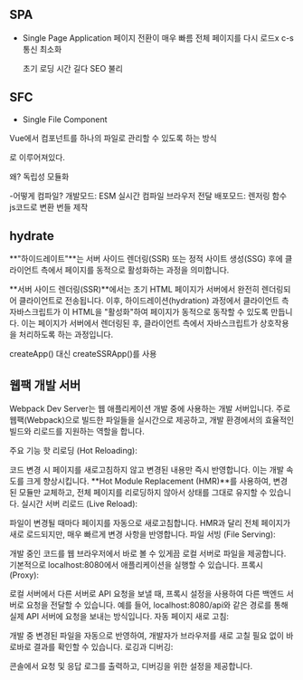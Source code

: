## SPA

- Single Page Application
  페이지 전환이 매우 빠름
  전체 페이지를 다시 로드x c-s 통신 최소화

  초기 로딩 시간 길다
  SEO 불리

## SFC

- Single File Component

Vue에서 컴포넌트를 하나의 파일로 관리할 수 있도록 하는 방식

<template>
  HTML의 구조를 정의
</template>

<script setup>
  컴포넌트의 js 정의
</script>

<style scoped>
  컴포넌트의 css 정의
</style>

로 이루어져있다.

왜? 독립성 모듈화

-어떻게 컴파일?
개발모드: ESM 실시간 컴파일 브라우저 전달
배포모드: 렌저링 함수 js코드로 변환 번들 제작

## hydrate

**"하이드레이트"**는 서버 사이드 렌더링(SSR) 또는 정적 사이트 생성(SSG) 후에 클라이언트 측에서 페이지를 동적으로 활성화하는 과정을 의미합니다.

**서버 사이드 렌더링(SSR)**에서는 초기 HTML 페이지가 서버에서 완전히 렌더링되어 클라이언트로 전송됩니다. 이후, 하이드레이션(hydration) 과정에서 클라이언트 측 자바스크립트가 이 HTML을 "활성화"하여 페이지가 동적으로 동작할 수 있도록 만듭니다. 이는 페이지가 서버에서 렌더링된 후, 클라이언트 측에서 자바스크립트가 상호작용을 처리하도록 하는 과정입니다.

createApp() 대신 createSSRApp()를 사용

## 웹팩 개발 서버

Webpack Dev Server는 웹 애플리케이션 개발 중에 사용하는 개발 서버입니다. 주로 웹팩(Webpack)으로 빌드한 파일들을 실시간으로 제공하고, 개발 환경에서의 효율적인 빌드와 리로드를 지원하는 역할을 합니다.

주요 기능
핫 리로딩 (Hot Reloading):

코드 변경 시 페이지를 새로고침하지 않고 변경된 내용만 즉시 반영합니다. 이는 개발 속도를 크게 향상시킵니다.
**Hot Module Replacement (HMR)**를 사용하여, 변경된 모듈만 교체하고, 전체 페이지를 리로딩하지 않아서 상태를 그대로 유지할 수 있습니다.
실시간 서버 리로드 (Live Reload):

파일이 변경될 때마다 페이지를 자동으로 새로고침합니다. HMR과 달리 전체 페이지가 새로 로드되지만, 매우 빠르게 변경 사항을 반영합니다.
파일 서빙 (File Serving):

개발 중인 코드를 웹 브라우저에서 바로 볼 수 있게끔 로컬 서버로 파일을 제공합니다. 기본적으로 localhost:8080에서 애플리케이션을 실행할 수 있습니다.
프록시 (Proxy):

로컬 서버에서 다른 서버로 API 요청을 보낼 때, 프록시 설정을 사용하여 다른 백엔드 서버로 요청을 전달할 수 있습니다. 예를 들어, localhost:8080/api와 같은 경로를 통해 실제 API 서버에 요청을 보내는 방식입니다.
자동 페이지 새로 고침:

개발 중 변경된 파일을 자동으로 반영하여, 개발자가 브라우저를 새로 고칠 필요 없이 바로바로 결과를 확인할 수 있습니다.
로깅과 디버깅:

콘솔에서 요청 및 응답 로그를 출력하고, 디버깅을 위한 설정을 제공합니다.
